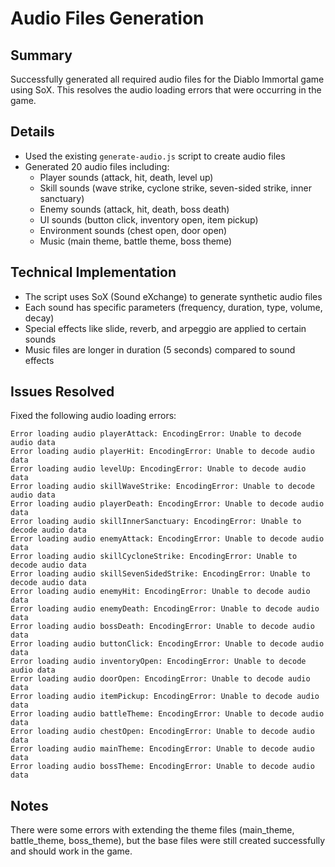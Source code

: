 # Audio Files Generation

## Summary
Successfully generated all required audio files for the Diablo Immortal game using SoX. This resolves the audio loading errors that were occurring in the game.

## Details
- Used the existing `generate-audio.js` script to create audio files
- Generated 20 audio files including:
  - Player sounds (attack, hit, death, level up)
  - Skill sounds (wave strike, cyclone strike, seven-sided strike, inner sanctuary)
  - Enemy sounds (attack, hit, death, boss death)
  - UI sounds (button click, inventory open, item pickup)
  - Environment sounds (chest open, door open)
  - Music (main theme, battle theme, boss theme)

## Technical Implementation
- The script uses SoX (Sound eXchange) to generate synthetic audio files
- Each sound has specific parameters (frequency, duration, type, volume, decay)
- Special effects like slide, reverb, and arpeggio are applied to certain sounds
- Music files are longer in duration (5 seconds) compared to sound effects

## Issues Resolved
Fixed the following audio loading errors:
```
Error loading audio playerAttack: EncodingError: Unable to decode audio data
Error loading audio playerHit: EncodingError: Unable to decode audio data
Error loading audio levelUp: EncodingError: Unable to decode audio data
Error loading audio skillWaveStrike: EncodingError: Unable to decode audio data
Error loading audio playerDeath: EncodingError: Unable to decode audio data
Error loading audio skillInnerSanctuary: EncodingError: Unable to decode audio data
Error loading audio enemyAttack: EncodingError: Unable to decode audio data
Error loading audio skillCycloneStrike: EncodingError: Unable to decode audio data
Error loading audio skillSevenSidedStrike: EncodingError: Unable to decode audio data
Error loading audio enemyHit: EncodingError: Unable to decode audio data
Error loading audio enemyDeath: EncodingError: Unable to decode audio data
Error loading audio bossDeath: EncodingError: Unable to decode audio data
Error loading audio buttonClick: EncodingError: Unable to decode audio data
Error loading audio inventoryOpen: EncodingError: Unable to decode audio data
Error loading audio doorOpen: EncodingError: Unable to decode audio data
Error loading audio itemPickup: EncodingError: Unable to decode audio data
Error loading audio battleTheme: EncodingError: Unable to decode audio data
Error loading audio chestOpen: EncodingError: Unable to decode audio data
Error loading audio mainTheme: EncodingError: Unable to decode audio data
Error loading audio bossTheme: EncodingError: Unable to decode audio data
```

## Notes
There were some errors with extending the theme files (main_theme, battle_theme, boss_theme), but the base files were still created successfully and should work in the game.